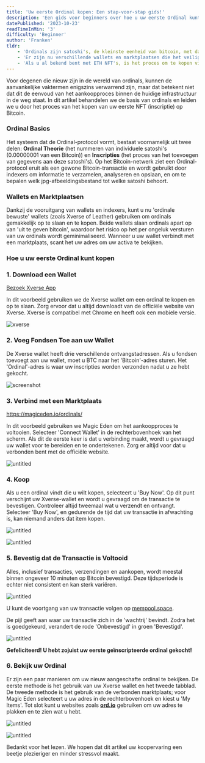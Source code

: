 ```yaml
---
title: 'Uw eerste Ordinal kopen: Een stap-voor-stap gids!'
description: 'Een gids voor beginners over hoe u uw eerste Ordinal kunt kopen. Van het begrijpen van de Ordinal theorie tot het veilig aanschaffen van inscripties via marktplaatsen zoals Xverse en Magic Eden, ontdek de wereld van Bitcoin NFT's. Ontdek samen met ons de toekomst van digitale eigendom op Bitcoin.'
datePublished: '2023-10-23'
readTimeInMin: '3'
difficulty: 'Beginner'
author: 'Franken'
tldr:
    - 'Ordinals zijn satoshi's, de kleinste eenheid van bitcoin, met data eraan gehecht, waardoor "NFT's op Bitcoin" worden gecreëerd.'
    - 'Er zijn nu verschillende wallets en marktplaatsen die het veilig bewaren en verkopen van ordinals ondersteunen.'
    - 'Als u al bekend bent met ETH NFT's, is het proces om te kopen via marktplaatsen zoals Magic Eden of Gamma met wallets zoals Xverse of Leather vergelijkbaar.'
---
```


Voor degenen die nieuw zijn in de wereld van ordinals, kunnen de aanvankelijke vaktermen enigszins verwarrend zijn, maar dat betekent niet dat dit de eenvoud van het aankoopproces binnen de huidige infrastructuur in de weg staat. In dit artikel behandelen we de basis van ordinals en leiden we u door het proces van het kopen van uw eerste NFT (inscriptie) op Bitcoin.

### Ordinal Basics

Het systeem dat de Ordinal-protocol vormt, bestaat voornamelijk uit twee delen: **Ordinal Theorie** (het nummeren van individuele satoshi's (0.00000001 van een Bitcoin)) en **Inscripties** (het proces van het toevoegen van gegevens aan deze satoshi's). Op het Bitcoin-netwerk ziet een Ordinal-protocol eruit als een gewone Bitcoin-transactie en wordt gebruikt door indexers om informatie te verzamelen, analyseren en opslaan, en om te bepalen welk jpg-afbeeldingsbestand tot welke satoshi behoort.

### Wallets en Marktplaatsen

Dankzij de vooruitgang van wallets en indexers, kunt u nu 'ordinale bewuste' wallets (zoals Xverse of Leather) gebruiken om ordinals gemakkelijk op te slaan en te kopen. Beide wallets slaan ordinals apart op van 'uit te geven bitcoin', waardoor het risico op het per ongeluk versturen van uw ordinals wordt geminimaliseerd. Wanneer u uw wallet verbindt met een marktplaats, scant het uw adres om uw activa te bekijken.

### Hoe u uw eerste Ordinal kunt kopen

### 1. **Download een Wallet**

[Bezoek Xverse App](https://www.xverse.app/)

In dit voorbeeld gebruiken we de Xverse wallet om een ordinal te kopen en op te slaan. Zorg ervoor dat u altijd downloadt van de officiële website van Xverse. Xverse is compatibel met Chrome en heeft ook een mobiele versie.

![xverse](/images/how-to-buy-your-first-ordinal/image1.png)

### 2. **Voeg Fondsen Toe aan uw Wallet**

De Xverse wallet heeft drie verschillende ontvangstadressen. Als u fondsen toevoegt aan uw wallet, moet u BTC naar het 'Bitcoin'-adres sturen. Het 'Ordinal'-adres is waar uw inscripties worden verzonden nadat u ze hebt gekocht.

![screenshot](/images/how-to-buy-your-first-ordinal/image2.png)

### 3. **Verbind met een Marktplaats**

https://magiceden.io/ordinals/

In dit voorbeeld gebruiken we Magic Eden om het aankoopproces te voltooien. Selecteer 'Connect Wallet' in de rechterbovenhoek van het scherm. Als dit de eerste keer is dat u verbinding maakt, wordt u gevraagd uw wallet voor te bereiden en te ondertekenen. Zorg er altijd voor dat u verbonden bent met de officiële website.

![untitled](/images/how-to-buy-your-first-ordinal/image3.png)

### 4. **Koop**

Als u een ordinal vindt die u wilt kopen, selecteert u 'Buy Now'. Op dit punt verschijnt uw Xverse-wallet en wordt u gevraagd om de transactie te bevestigen. Controleer altijd tweemaal wat u verzendt en ontvangt. Selecteer 'Buy Now', en gedurende de tijd dat uw transactie in afwachting is, kan niemand anders dat item kopen.

![untitled](/images/how-to-buy-your-first-ordinal/image4.png)

![untitled](/images/how-to-buy-your-first-ordinal/image5.png)

### 5. **Bevestig dat de Transactie is Voltooid**

Alles, inclusief transacties, verzendingen en aankopen, wordt meestal binnen ongeveer 10 minuten op Bitcoin bevestigd. Deze tijdsperiode is echter niet consistent en kan sterk variëren.

![untitled](/images/how-to-buy-your-first-ordinal/image6.png)

U kunt de voortgang van uw transactie volgen op [mempool.space](http://mempool.space).

De pijl geeft aan waar uw transactie zich in de 'wachtrij' bevindt. Zodra het is goedgekeurd, verandert de rode 'Onbevestigd' in groen 'Bevestigd'.

![untitled](/images/how-to-buy-your-first-ordinal/image7.png)

**Gefeliciteerd! U hebt zojuist uw eerste geïnscripteerde ordinal gekocht!**

### 6. **Bekijk uw Ordinal**

Er zijn een paar manieren om uw nieuw aangeschafte ordinal te bekijken. De eerste methode is het gebruik van uw Xverse wallet en het tweede tabblad. De tweede methode is het gebruik van de verbonden marktplaats; voor Magic Eden selecteert u uw adres in de rechterbovenhoek en kiest u 'My Items'. Tot slot kunt u websites zoals **[ord.io](http://ord.io/)** gebruiken om uw adres te plakken en te zien wat u hebt.

![untitled](/images/how-to-buy-your-first-ordinal/image8.png)

![untitled](/images/how-to-buy-your-first-ordinal/image9.png)

Bedankt voor het lezen. We hopen dat dit artikel uw koopervaring een beetje plezieriger en minder stressvol maakt.
